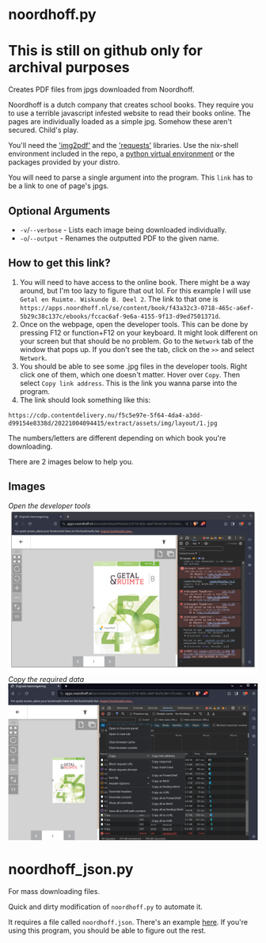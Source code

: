 # noordhoff.py

# This is still on github only for archival purposes

Creates PDF files from jpgs downloaded from Noordhoff.

Noordhoff is a dutch company that creates school books. They require you to use a terrible javascript infested website to read their books online. The pages are individually loaded as a simple jpg. Somehow these aren't secured. Child's play.

You'll need the ['img2pdf'](https://github.com/josch/img2pdf) and the ['requests'](https://github.com/psf/requests) libraries. Use the nix-shell environment included in the repo, a [python virtual environment](https://docs.python.org/3/library/venv.html) or the packages provided by your distro.

You will need to parse a single argument into the program. This `link` has to be a link to one of page's jpgs.

## Optional Arguments
* `-v`/`--verbose` - Lists each image being downloaded individually.
* `-o`/`--output` - Renames the outputted PDF to the given name.

## How to get this link?
1. You will need to have access to the online book. There might be a way around, but I'm too lazy to figure that out lol.
For this example I will use `Getal en Ruimte. Wiskunde B. Deel 2`. The link to that one is ```https://apps.noordhoff.nl/se/content/book/f43a32c3-0718-465c-a6ef-5b29c38c137c/ebooks/fccac6af-9e6a-4155-9f13-d9ed7501371d```.
2. Once on the webpage, open the developer tools. This can be done by pressing F12 or function+F12 on your keyboard. It might look different on your screen but that should be no problem. Go to the `Network` tab of the window that pops up. If you don't see the tab, click on the `>>` and select `Network`.
3. You should be able to see some .jpg files in the developer tools. Right click one of them, which one doesn't matter. Hover over `Copy`. Then select `Copy link address`. This is the link you wanna parse into the program.
4. The link should look something like this:
```
https://cdp.contentdelivery.nu/f5c5e97e-5f64-4da4-a3dd-d99154e8338d/20221004094415/extract/assets/img/layout/1.jpg
```
The numbers/letters are different depending on which book you're downloading.

There are 2 images below to help you.

## Images
*Open the developer tools*  
![Open the developer tools](help1.png)  
*Copy the required data*  
![Copy the required data](help2.png)


# noordhoff_json.py
For mass downloading files.

Quick and dirty modification of `noordhoff.py` to automate it.

It requires a file called `noordhoff.json`. There's an example [here](noordhoff.json). If you're using this program, you should be able to figure out the rest.
